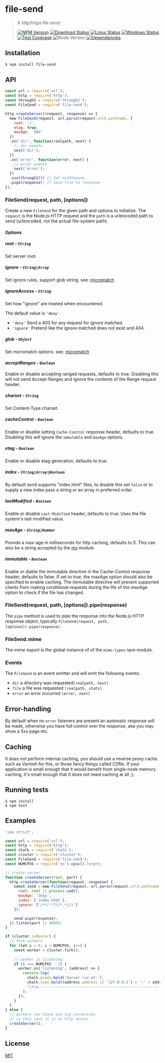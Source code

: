 # file-send

>A http/https file send
>
>[![NPM Version][npm-image]][npm-url]
>[![Download Status][download-image]][npm-url]
>[![Linux Status][travis-image]][travis-url]
>[![Windows Status][appveyor-image]][appveyor-url]
>[![Test Coverage][coveralls-image]][coveralls-url]
>![Node Version][node-image]
>[![Dependencies][david-image]][david-url]

## Installation

```bash
$ npm install file-send
```

## API

```js
const url = require('url');
const http = require('http');
const through2 = require('through2');
const FileSend = require('file-send');

http.createServer((request, response) => {
  new FileSend(request, url.parse(request.url).pathname, {
    root: '/',
    etag: true,
    maxAge: '30d'
  })
  .on('dir', function(realpath, next) {
    // dir events
    next('dir');
  })
  .on('error', function(error, next) {
    // error events
    next('error');
  })
  .use(through2()) // Set middleware
  .pipe(response); // Send file to response
});
```

### FileSend(request, path, [options])

  Create a new `FileSend` for the given path and options to initialize.
  The `request` is the Node.js HTTP request and the `path` is a urlencoded path to send (urlencoded, not the actual file-system path).

#### Options

##### *root* - ```String```

  Set server root.

##### *ignore* - ```String|Array```

  Set ignore rules, support glob string.  see: [micromatch](https://github.com/jonschlinkert/micromatch)

##### *ignoreAccess* - ```String```

  Set how "ignore" are treated when encountered.

  The default value is `'deny'`.

  - `'deny'` Send a 403 for any request for ignore matched.
  - `'ignore'` Pretend like the ignore matched does not exist and 404.

##### *glob* - ```Object```

  Set micromatch options.  see: [micromatch](https://github.com/jonschlinkert/micromatch#options)

#### *acceptRanges* - ```Boolean```

  Enable or disable accepting ranged requests, defaults to true. Disabling this will not send Accept-Ranges and ignore the contents of the Range request header.

##### *charset* - ```String```

  Set Content-Type charset.

##### *cacheControl* - ```Boolean```

  Enable or disable setting `Cache-Control` response header, defaults to true. Disabling this will ignore the `immutable` and `maxAge` options.

##### *etag* - ```Boolean```

  Enable or disable etag generation, defaults to true.

##### *index* - ```String|Array|Boolean```

  By default send supports "index.html" files, to disable this set `false` or to supply a new index pass a string or an array in preferred order.

##### *lastModified* - ```Boolean```

  Enable or disable `Last-Modified` header, defaults to true. Uses the file system's last modified value.

##### *maxAge* - ```String|Number```

  Provide a max-age in milliseconds for http caching, defaults to 0.
  This can also be a string accepted by the [ms](https://www.npmjs.org/package/ms#readme) module.

##### *immutable* - ```Boolean```

Enable or diable the immutable directive in the Cache-Control response header, defaults to false. If set to true, the maxAge option should also be specified to enable caching. The immutable directive will prevent supported clients from making conditional requests during the life of the maxAge option to check if the file has changed.

### FileSend(request, path, [options]).pipe(response)

  The `pipe` method is used to pipe the response into the Node.js HTTP response object, typically `FileSend(request, path, [options]).pipe(response)`.

### FileSend.mime

  The mime export is the global instance of of the `mime-types` npm module.

### Events
  The `FileSend` is an event emitter and will emit the following events:

  - `dir` a directory was requested`(realpath, next)`
  - `file` a file was requested `(realpath, stats)`
  - `error` an error occurred `(error, next)`

## Error-handling

  By default when no `error` listeners are present an automatic response will be made, otherwise you have full control over the response, aka you may show a 5xx page etc.

## Caching

  It does _not_ perform internal caching, you should use a reverse proxy cache such as Varnish for this, or those fancy things called CDNs. If your application is small enough that it would benefit from single-node memory caching, it's small enough that it does not need caching at all ;).

## Running tests

```
$ npm install
$ npm test
```

## Examples

```js
'use strict';

const url = require('url');
const http = require('http');
const chalk = require('chalk');
const cluster = require('cluster');
const FileSend = require('file-send');
const NUMCPUS = require('os').cpus().length;

// create server
function createServer(root, port) {
  http.createServer(function(request, response) {
    const send = new FileSend(request, url.parse(request.url).pathname, {
      root: root || process.cwd(),
      maxAge: '3day',
      index: ['index.html'],
      ignore: ['/**/.*?(/*.*|/)']      
    });

    send.pipe(response);
  }).listen(port || 8080);
}

if (cluster.isMaster) {
  // fork workers
  for (let i = 0; i < NUMCPUS; i++) {
    const worker = cluster.fork();
    
    // worker is listening
    if (i === NUMCPUS - 1) {
      worker.on('listening', (address) => {
        console.log(
          chalk.green.bold('Server run at:'),
          chalk.cyan.bold((address.address || '127.0.0.1') + ':' + address.port),
          '\r\n-----------------------------------------------------------------------------------------'
        );      
      });
    }
  }
} else {
  // workers can share any tcp connection
  // in this case it is an http server
  createServer();
}
```

## License

[MIT](LICENSE)

[travis-image]: https://img.shields.io/travis/nuintun/file-send/master.svg?style=flat-square&label=linux
[travis-url]: https://travis-ci.org/nuintun/file-send
[appveyor-image]: https://img.shields.io/appveyor/ci/nuintun/file-send/master.svg?style=flat-square&label=windows
[appveyor-url]: https://ci.appveyor.com/project/nuintun/file-send
[coveralls-image]: https://img.shields.io/coveralls/nuintun/file-send/master.svg?style=flat-square
[coveralls-url]: https://coveralls.io/r/nuintun/file-send?branch=master
[node-image]: https://img.shields.io/node/v/file-send.svg?style=flat-square
[david-image]: https://img.shields.io/david/nuintun/file-send.svg?style=flat-square
[david-url]: https://david-dm.org/nuintun/file-send
[npm-image]: https://img.shields.io/npm/v/file-send.svg?style=flat-square
[npm-url]: https://www.npmjs.org/package/file-send
[download-image]: https://img.shields.io/npm/dm/file-send.svg?style=flat-square

